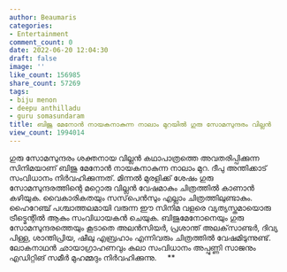 ```yaml
---
author: Beaumaris
categories:
- Entertainment
comment_count: 0
date: 2022-06-20 12:04:30
draft: false
image: ''
like_count: 156985
share_count: 57269
tags:
- biju menon
- deepu anthilladu
- guru somasundaram
title: ബിജു മേനോൻ നായകനാകുന്ന നാലാം മുറയിൽ ഗുരു സോമസുന്ദരം വില്ലൻ
view_count: 1994014
---
```


ഗുരു സോമസുന്ദരം ശക്തനായ വില്ലൻ കഥാപാത്രത്തെ അവതരിപ്പിക്കുന്ന സിനിമയാണ് ബിജു മേനോൻ നായകനാകുന്ന നാലാം മുറ. ദീപു അന്തിക്കാട് സംവിധാനം നിർവഹിക്കുന്നത്. മിന്നൽ മുരളിക്ക് ശേഷം ഗുരു സോമസുന്ദരത്തിന്റെ മറ്റൊരു വില്ലൻ വേഷമാകും ചിത്രത്തിൽ കാണാൻ കഴിയുക. വൈകാരികതയും സസ്‌പെൻസും എല്ലാം ചിത്രത്തിലുണ്ടാകും. ഹൈറേഞ്ച് പശ്ചാത്തലമായി വരുന്ന ഈ സിനിമ വളരെ വ്യത്യസ്തമായൊരു ട്രീട്മെന്റിൽ ആകും സംവിധായകൻ ചെയുക. ബിജുമേനോനെയും ഗുരു സോമസുന്ദരത്തെയും കൂടാതെ അലന്‍സിയര്‍, പ്രശാന്ത് അലക്‌സാണ്ടര്‍, ദിവ്യ പിള്ള, ശാന്തിപ്രിയ, ഷീലു എബ്രഹാം എന്നിവരും ചിത്രത്തിൽ വേഷമിടുന്നുണ്ട്. ലോകനാഥൻ ഛായാഗ്രാഹണവും കലാ സംവിധാനം അപ്പുണ്ണി സാജനും എഡിറ്റിങ് സമീര്‍ മുഹമ്മദും നിർവഹിക്കുന്നു. &nbsp; &nbsp; ** &nbsp;